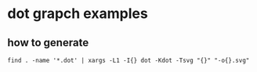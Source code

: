 # dot grapch examples

## how to generate
```
find . -name '*.dot' | xargs -L1 -I{} dot -Kdot -Tsvg "{}" "-o{}.svg"
```
